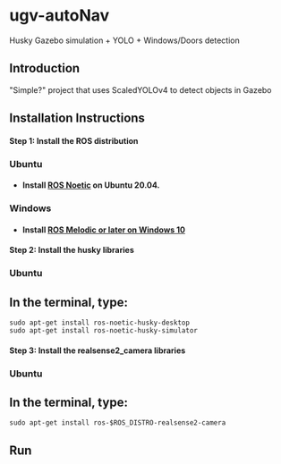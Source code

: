 # ugv-autoNav
Husky Gazebo simulation + YOLO + Windows/Doors detection


## Introduction
"Simple?" project that uses ScaledYOLOv4 to detect objects in Gazebo


## Installation Instructions
  #### Step 1: Install the ROS distribution
   ### Ubuntu
   - #### Install [ROS Noetic](http://wiki.ros.org/noetic/Installation/Ubuntu) on Ubuntu 20.04.
   ### Windows
   - #### Install [ROS Melodic or later on Windows 10](https://wiki.ros.org/Installation/Windows)
   

  #### Step 2: Install the husky libraries
   ### Ubuntu
   ## In the terminal, type:
    sudo apt-get install ros-noetic-husky-desktop
    sudo apt-get install ros-noetic-husky-simulator
   
   
  #### Step 3: Install the realsense2_camera libraries
   ### Ubuntu
   ## In the terminal, type:
    sudo apt-get install ros-$ROS_DISTRO-realsense2-camera

## Run
